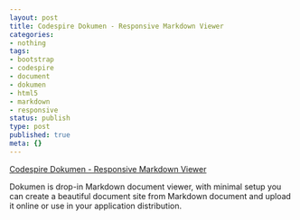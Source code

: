 ```yaml
---
layout: post
title: Codespire Dokumen - Responsive Markdown Viewer
categories:
- nothing
tags:
- bootstrap
- codespire
- document
- dokumen
- html5
- markdown
- responsive
status: publish
type: post
published: true
meta: {}
---
```

[Codespire Dokumen - Responsive Markdown Viewer](http://www.binpress.com/app/codespire-dokumen-responsive-markdown-viewer/2112 "Codespire Dokumen - Responsive Markdown Viewer")

Dokumen is drop-in Markdown document viewer, with minimal setup you can create a beautiful document site from Markdown document and upload it online or use in your application distribution.

